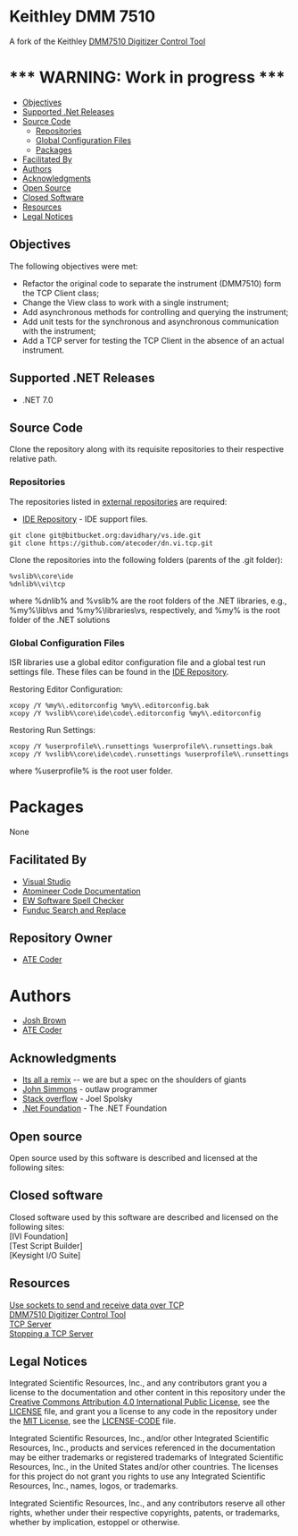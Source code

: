 # Keithley DMM 7510

A fork of the Keithley [DMM7510 Digitizer Control Tool]

# *** WARNING: Work in progress ***

- [Objectives](#Objectives)
- [Supported .Net Releases](#Supported-.Net-Releases)
- [Source Code](#Source-Code)
  - [Repositories](#Repositories)
  - [Global Configuration Files](#Global-Configuration-Files)
  - [Packages](#Packages)
- [Facilitated By](#FacilitatedBy)
- [Authors](#Authors)
- [Acknowledgments](#Acknowledgments)
- [Open Source](#Open-Source)
- [Closed Software](#Closed-software)
- [Resources](#Resources)
- [Legal Notices](#Legal-Notices)

<a name="objectives"></a>
## Objectives

The following objectives were met:
* Refactor the original code to separate the instrument (DMM7510) form the TCP Client class;
* Change the View class to work with a single instrument;
* Add asynchronous methods for controlling and querying the instrument;
* Add unit tests for the synchronous and asynchronous communication with the instrument;
* Add a TCP server for testing the TCP Client in the absence of an actual instrument.
 
<a name="Supported-.Net-Releases"></a>
## Supported .NET Releases

* .NET 7.0

<a name="Source-Code"></a>
## Source Code
Clone the repository along with its requisite repositories to their respective relative path.

### Repositories
The repositories listed in [external repositories] are required:
* [IDE Repository] - IDE support files.

```
git clone git@bitbucket.org:davidhary/vs.ide.git
git clone https://github.com/atecoder/dn.vi.tcp.git
```

Clone the repositories into the following folders (parents of the .git folder):
```
%vslib%\core\ide
%dnlib%\vi\tcp
```
where %dnlib% and %vslib% are  the root folders of the .NET libraries, e.g., %my%\lib\vs 
and %my%\libraries\vs, respectively, and %my% is the root folder of the .NET solutions

### Global Configuration Files
ISR libraries use a global editor configuration file and a global test run settings file. 
These files can be found in the [IDE Repository].

Restoring Editor Configuration:
```
xcopy /Y %my%\.editorconfig %my%\.editorconfig.bak
xcopy /Y %vslib%\core\ide\code\.editorconfig %my%\.editorconfig
```

Restoring Run Settings:
```
xcopy /Y %userprofile%\.runsettings %userprofile%\.runsettings.bak
xcopy /Y %vslib%\core\ide\code\.runsettings %userprofile%\.runsettings
```
where %userprofile% is the root user folder.

# Packages
None

<a name="Facilitated-By"></a>
## Facilitated By
* [Visual Studio]
* [Atomineer Code Documentation]
* [EW Software Spell Checker]
* [Funduc Search and Replace]

<a name="Repository-Owner"></a>
## Repository Owner
* [ATE Coder]

<a name="Authors"></a>
# Authors
* [Josh Brown]
* [ATE Coder]  

<a name="Acknowledgments"></a>
## Acknowledgments
* [Its all a remix] -- we are but a spec on the shoulders of giants  
* [John Simmons] - outlaw programmer  
* [Stack overflow] - Joel Spolsky  
* [.Net Foundation] - The .NET Foundation

<a name="Open-Source"></a>
## Open source
Open source used by this software is described and licensed at the
following sites:  

<a name="Closed-software"></a>
## Closed software
Closed software used by this software are described and licensed on the following sites:  
[IVI Foundation]  
[Test Script Builder]  
[Keysight I/O Suite]  

<a name="Resources"></a>
## Resources 

[Use sockets to send and receive data over TCP]  
[DMM7510 Digitizer Control Tool]  
[TCP Server]  
[Stopping a TCP Server]  

<a name="Legal-Notices"></a>
## Legal Notices

Integrated Scientific Resources, Inc., and any contributors grant you a license to the documentation and other content in this repository under the [Creative Commons Attribution 4.0 International Public License](https://creativecommons.org/licenses/by/4.0/legalcode), see the [LICENSE](LICENSE) file, and grant you a license to any code in the repository under the [MIT License](https://opensource.org/licenses/MIT), see the [LICENSE-CODE](LICENSE-CODE) file.

Integrated Scientific Resources, Inc., and/or other Integrated Scientific Resources, Inc., products and services referenced in the documentation may be either trademarks or registered trademarks of Integrated Scientific Resources, Inc., in the United States and/or other countries. The licenses for this project do not grant you rights to use any Integrated Scientific Resources, Inc., names, logos, or trademarks.

Integrated Scientific Resources, Inc., and any contributors reserve all other rights, whether under their respective copyrights, patents, or trademarks, whether by implication, estoppel or otherwise.

[Microsoft .NET Framework]: https://dotnet.microsoft.com/download

[external repositories]: ExternalReposCommits.csv
[IDE Repository]: https://www.bitbucket.org/davidhary/vs.ide

[ATE Coder]: https://www.IntegratedScientificResources.com
[Its all a remix]: https://www.everythingisaremix.info
[John Simmons]: https://www.codeproject.com/script/Membership/View.aspx?mid=7741
[Stack overflow]: https://www.stackoveflow.com

[Visual Studio]: https://www.visualstudio.com/
[Atomineer Code Documentation]: https://www.atomineerutils.com/
[EW Software Spell Checker]: https://github.com/EWSoftware/VSSpellChecker/wiki/
[Funduc Search and Replace]: http://www.funduc.com/search_replace.htm
[.Net Foundation]: https://source.dot.net

[Use sockets to send and receive data over TCP]: https://learn.microsoft.com/en-us/dotnet/fundamentals/networking/sockets/socket-services

[DMM7510 Digitizer Control Tool]: https://github.com/jbrown1234/DMM7510_Digitizer_Control_Tool/

[Josh Brown]: https://github.com/jbrown1234/

[TCP Server]: https://learn.microsoft.com/en-us/dotnet/api/system.net.sockets.tcplistener?redirectedfrom=MSDN&view=net-7.0

[Stopping a TCP Server]: https://stackoverflow.com/questions/1173774/stopping-a-tcplistener-after-calling-beginaccepttcpclient#:~:text=You%20should%20be%20able%20to%20check%20this%20by,EndAcceptTcpClient%20%28%29%20call.%20You%20should%20see%20the%20ObjectDisposedException.

